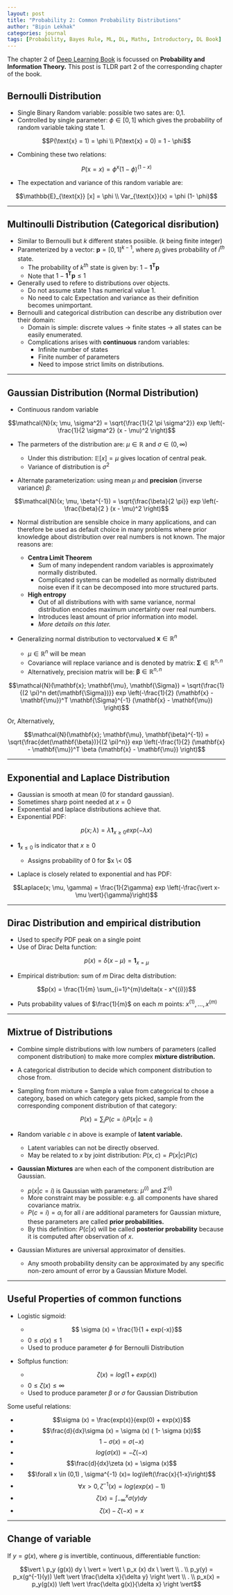 ```yaml
---
layout: post
title: "Probability 2: Common Probability Distributions"
author: "Bipin Lekhak"
categories: journal
tags: [Probability, Bayes Rule, ML, DL, Maths, Introductory, DL Book]
---
```


The chapter 2 of [Deep Learning Book](https://www.deeplearningbook.org/) is focussed on **Probability and
Information Theory.** This post is TLDR part 2 of the corresponding chapter of
the book.

## Bernoulli Distribution

- Single Binary Random variable: possible two sates are: 0,1.
- Controlled by single parameter: $\phi \in [0,1]$ which gives the probability of random variable taking state 1.

$$P(\text{x} = 1) = \phi \\ P(\text{x} = 0) = 1 - \phi$$

- Combining these two relations:

$$P(\text{x} = x) = \phi^x (1-\phi)^{(1-x)}$$

- The expectation and variance of this random variable are:

$$\mathbb{E}_{\text{x}} [x] = \phi \\ Var_{\text{x}}(x) = \phi (1- \phi)$$

---

## Multinoulli Distribution (Categorical disribution)

- Similar to Bernoulli but $k$ different states posiible. ($k$ being finite integer)
- Parameterized by a vector: $\mathbf{p} = [0,1]^{k-1}$, where $p_i$ gives
  probability of $i^{th}$ state.
  - The probability of $k^{th}$ state is given by: $1- \mathbf{1^Tp}$
  - Note that $1- \mathbf{1^Tp} \le 1$
- Generally used to refere to distributions over objects.
  - Do not assume state 1 has numerical value 1.
  - No need to calc Expectation and variance as their definition becomes unimportant.
- Bernoulli and categorical distribution can describe any distribution over
  their domain:
  - Domain is simple: discrete values -> finite states -> all states can be easily
    enumerated.
  - Complications arises with **continuous** random variables:
    - Infinite number of states
    - Finite number of parameters
    - Need to impose strict limits on distributions.

---

## Gaussian Distribution (Normal Distribution)

- Continuous random variable

$$\mathcal{N}(x; \mu, \sigma^2) = \sqrt{\frac{1}{2 \pi \sigma^2}}
exp \left(-\frac{1}{2 \sigma^2} (x - \mu)^2 \right)$$

- The parmeters of the distribution are: $\mu \in \mathbb{R}$ and
  $\sigma \in (0, \infty)$
  - Under this distribution: $\mathbb{E}[x] = \mu$ gives location of central peak.
  - Variance of distribution is $\sigma^2$

- Alternate parameterization: using mean $\mu$ and **precision** (inverse variance) $\beta$:

$$\mathcal{N}(x; \mu, \beta^{-1}) = \sqrt{\frac{\beta}{2 \pi}}
exp \left(-\frac{\beta}{2 } (x - \mu)^2 \right)$$

- Normal distribution are sensible choice in many applications, and can
  therefore be used as default choice in many problems where prior knowledge
  about distribution over real numbers is not known. The major reasons are:
  - **Centra Limit Theorem** 
    - Sum of many independent random variables is approximately normally distributed.
    - Complicated systems can be modelled as normally distributed noise even if
      it can be decomposed into more structured parts.
  - **High entropy**
    - Out of all distributions with with same variance, normal distribution
      encodes maximum uncertainty over real numbers.
    - Introduces least amount of prior information into model.
    - *More details on this later.*

- Generalizing normal distribution to vectorvalued $\mathbf{x} \in \mathbb{R}^n$
  - $\mu \in \mathbb{R}^n$ will be mean
  - Covariance will replace variance and is denoted by matrix:
  $\mathbf{\Sigma} \in \mathbb{R}^{n,n}$
  - Alternatively, precision matrix will be: $\mathbf{\beta} \in \mathbb{R}^{n,n}$

$$\mathcal{N}(\mathbf{x}; \mathbf{\mu}, \mathbf{\Sigma}) = \sqrt{\frac{1}{(2 \pi)^n det(\mathbf{\Sigma})}}
exp \left(-\frac{1}{2} (\mathbf{x} - \mathbf{\mu})^T \mathbf{\Sigma}^{-1} (\mathbf{x} - \mathbf{\mu}) \right)$$

Or, Alternatively,

$$\mathcal{N}(\mathbf{x}; \mathbf{\mu}, \mathbf{\beta}^{-1}) = \sqrt{\frac{det(\mathbf{\beta})}{(2 \pi)^n}}
exp \left(-\frac{1}{2} (\mathbf{x} - \mathbf{\mu})^T \beta (\mathbf{x} - \mathbf{\mu}) \right)$$

---

## Exponential and Laplace Distribution

- Gaussian is smooth at mean (0 for standard gaussian).
- Sometimes sharp point needed at $x=0$
- Exponential and laplace distributions achieve that.
- Exponential PDF:

$$p(x; \lambda) = \lambda \mathbf{1}_{x \ge 0} exp(-\lambda x)$$

- $\mathbf{1}_{x \le 0}$ is indicator that $x \ge 0$
  - Assigns probability of 0 for $x \< 0$

- Laplace is closely related to exponential and has PDF:

$$Laplace(x; \mu, \gamma) = \frac{1}{2\gamma}  exp \left(-\frac{\vert x- \mu \vert}{\gamma}\right)$$

---

## Dirac Distribution and empirical distribution

- Used to specify PDF peak on a single point
- Use of Dirac Delta function:

$$p(x) = \delta(x - \mu) = \mathbf{1}_{x = \mu}$$

- Empirical distribution: sum of $m$ Dirac delta distribution:

$$p(x) = \frac{1}{m} \sum_{i=1}^{m}\delta(x - x^{(i)})$$

- Puts probability values of $\frac{1}{m}$ on each $m$ points: $x^{(1)}, ...,  x^{(m)}$

---

## Mixtrue of Distributions

- Combine simple distributions with low numbers of parameters (called component
  distribution) to make more
  complex **mixture distribution.**

- A categorical distribution to decide which component distribution to chose from.

- Sampling from mixture = Sample a value from categorical to chose a category,
  based on which category gets picked, sample from the corresponding component
  distribution of that category:

$$P(x) = \sum_i{P(c = i) P(x\vert c = i)}$$

- Random variable $c$ in above is example of **latent variable.**
  - Latent variables can not be directly observed.
  - May be related to $x$ by joint distribution: $P(x,c) = P(x \vert c) P (c)$

- **Gaussian Mixtures** are when each of the component distribution are Gaussian.
  - $p(x \vert c = i)$ is Gaussian with parameters: $\mu^{(i)}$ and $\Sigma^{(i)}$
  - More constraint may be possible: e.g. all components have shared covariance matrix.
  - $P(c=i) = \alpha_i$ for all $i$ are additional parameters for Gaussian
    mixture, these parameters are called **prior probabilities.**
  - By this definition: $P(c \vert x)$ will be called **posterior probability**
    because it is computed after observation of $x$.

- Gaussian Mixtures are universal approximator of densities.
  - Any smooth probability density can be approximated by any specific non-zero
    amount of error by a Gaussian Mixture Model.

---

## Useful Properties of common functions

- Logistic sigmoid:
  - $$ \sigma (x) = \frac{1}{1 + exp(-x)}$$
  - $0 \le \sigma (x) \le 1$
  - Used to produce parameter $\phi$ for Bernoulli Distribution

- Softplus function:
  - $$\zeta (x) = log(1 + exp(x))$$
  - $0 \le \zeta (x) \le \infty$
  - Used to produce parameter $\beta$ or $\sigma$ for Gaussian Distribution

Some useful relations:

- $$\sigma (x) = \frac{exp(x)}{exp(0) + exp(x)}$$
- $$\frac{d}{dx}\sigma (x) = \sigma (x) ( 1- \sigma (x))$$
- $$1- \sigma (x) = \sigma (-x) $$
- $$log(\sigma (x)) = - \zeta (-x) $$
- $$\frac{d}{dx}\zeta (x) = \sigma (x)$$
- $$\forall x \in (0,1) , \sigma^{-1} (x)= log\left(\frac{x}{1-x}\right)$$
- $$\forall x > 0, \zeta^{-1} (x)= log\left(exp(x) - 1 \right)$$
- $$\zeta(x)= \int_{-\infty}^{x}{\sigma (y) dy}$$
- $$\zeta(x) - \zeta (-x) = x$$

---

## Change of variable

If $y = g(x)$, where $g$ is invertible, continuous, differentiable function:

$$\vert \ p_y (g(x)) dy \ \vert = \vert \ p_x (x) dx \ \vert \\ . \\
p_y(y) = p_x(g^{-1}(y)) \left \vert \frac{\delta x}{\delta y} \right \vert \\ .
\\ p_x(x) = p_y(g(x)) \left \vert \frac{\delta g(x)}{\delta x} \right \vert$$
